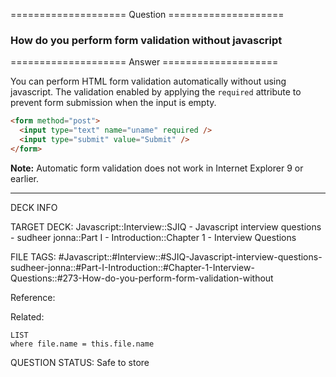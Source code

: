 ==================== Question ====================  

### How do you perform form validation without javascript  

==================== Answer ====================  

You can perform HTML form validation automatically without using javascript. The
validation enabled by applying the `required` attribute to prevent form
submission when the input is empty.

```html
<form method="post">
  <input type="text" name="uname" required />
  <input type="submit" value="Submit" />
</form>
```

**Note:** Automatic form validation does not work in Internet Explorer 9 or
earlier.

---

DECK INFO

TARGET DECK: Javascript::Interview::SJIQ - Javascript interview questions -
sudheer jonna::Part I - Introduction::Chapter 1 - Interview Questions

FILE TAGS:
#Javascript::#Interview::#SJIQ-Javascript-interview-questions-sudheer-jonna::#Part-I-Introduction::#Chapter-1-Interview-Questions::#273-How-do-you-perform-form-validation-without

Reference:

Related:

```dataview
LIST
where file.name = this.file.name
```

QUESTION STATUS: Safe to store
